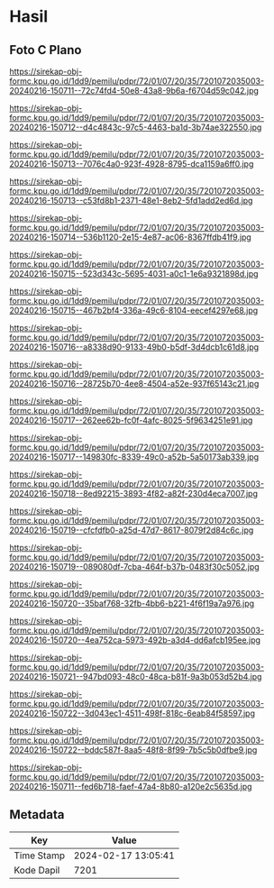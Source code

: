 # Hasil

## Foto C Plano

https://sirekap-obj-formc.kpu.go.id/1dd9/pemilu/pdpr/72/01/07/20/35/7201072035003-20240216-150711--72c74fd4-50e8-43a8-9b6a-f6704d59c042.jpg

https://sirekap-obj-formc.kpu.go.id/1dd9/pemilu/pdpr/72/01/07/20/35/7201072035003-20240216-150712--d4c4843c-97c5-4463-ba1d-3b74ae322550.jpg

https://sirekap-obj-formc.kpu.go.id/1dd9/pemilu/pdpr/72/01/07/20/35/7201072035003-20240216-150713--7076c4a0-923f-4928-8795-dca1159a6ff0.jpg

https://sirekap-obj-formc.kpu.go.id/1dd9/pemilu/pdpr/72/01/07/20/35/7201072035003-20240216-150713--c53fd8b1-2371-48e1-8eb2-5fd1add2ed6d.jpg

https://sirekap-obj-formc.kpu.go.id/1dd9/pemilu/pdpr/72/01/07/20/35/7201072035003-20240216-150714--536b1120-2e15-4e87-ac06-8367ffdb41f9.jpg

https://sirekap-obj-formc.kpu.go.id/1dd9/pemilu/pdpr/72/01/07/20/35/7201072035003-20240216-150715--523d343c-5695-4031-a0c1-1e6a9321898d.jpg

https://sirekap-obj-formc.kpu.go.id/1dd9/pemilu/pdpr/72/01/07/20/35/7201072035003-20240216-150715--467b2bf4-336a-49c6-8104-eecef4297e68.jpg

https://sirekap-obj-formc.kpu.go.id/1dd9/pemilu/pdpr/72/01/07/20/35/7201072035003-20240216-150716--a8338d90-9133-49b0-b5df-3d4dcb1c61d8.jpg

https://sirekap-obj-formc.kpu.go.id/1dd9/pemilu/pdpr/72/01/07/20/35/7201072035003-20240216-150716--28725b70-4ee8-4504-a52e-937f65143c21.jpg

https://sirekap-obj-formc.kpu.go.id/1dd9/pemilu/pdpr/72/01/07/20/35/7201072035003-20240216-150717--262ee62b-fc0f-4afc-8025-5f9634251e91.jpg

https://sirekap-obj-formc.kpu.go.id/1dd9/pemilu/pdpr/72/01/07/20/35/7201072035003-20240216-150717--149830fc-8339-49c0-a52b-5a50173ab339.jpg

https://sirekap-obj-formc.kpu.go.id/1dd9/pemilu/pdpr/72/01/07/20/35/7201072035003-20240216-150718--8ed92215-3893-4f82-a82f-230d4eca7007.jpg

https://sirekap-obj-formc.kpu.go.id/1dd9/pemilu/pdpr/72/01/07/20/35/7201072035003-20240216-150719--cfcfdfb0-a25d-47d7-8617-8079f2d84c6c.jpg

https://sirekap-obj-formc.kpu.go.id/1dd9/pemilu/pdpr/72/01/07/20/35/7201072035003-20240216-150719--089080df-7cba-464f-b37b-0483f30c5052.jpg

https://sirekap-obj-formc.kpu.go.id/1dd9/pemilu/pdpr/72/01/07/20/35/7201072035003-20240216-150720--35baf768-32fb-4bb6-b221-4f6f19a7a976.jpg

https://sirekap-obj-formc.kpu.go.id/1dd9/pemilu/pdpr/72/01/07/20/35/7201072035003-20240216-150720--4ea752ca-5973-492b-a3d4-dd6afcb195ee.jpg

https://sirekap-obj-formc.kpu.go.id/1dd9/pemilu/pdpr/72/01/07/20/35/7201072035003-20240216-150721--947bd093-48c0-48ca-b81f-9a3b053d52b4.jpg

https://sirekap-obj-formc.kpu.go.id/1dd9/pemilu/pdpr/72/01/07/20/35/7201072035003-20240216-150722--3d043ec1-4511-498f-818c-6eab84f58597.jpg

https://sirekap-obj-formc.kpu.go.id/1dd9/pemilu/pdpr/72/01/07/20/35/7201072035003-20240216-150722--bddc587f-8aa5-48f8-8f99-7b5c5b0dfbe9.jpg

https://sirekap-obj-formc.kpu.go.id/1dd9/pemilu/pdpr/72/01/07/20/35/7201072035003-20240216-150711--fed6b718-faef-47a4-8b80-a120e2c5635d.jpg


## Metadata

| Key        | Value               |
| ---------- | ------------------- |
| Time Stamp | 2024-02-17 13:05:41 |
| Kode Dapil | 7201                |



